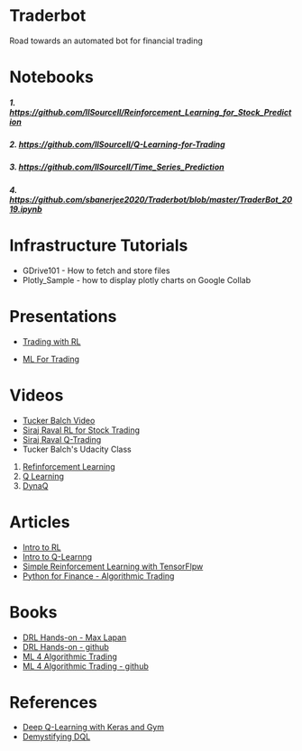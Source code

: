 # Traderbot
Road towards an automated bot for financial trading

# Notebooks
#####  1.  https://github.com/llSourcell/Reinforcement_Learning_for_Stock_Prediction
#####  2.  https://github.com/llSourcell/Q-Learning-for-Trading
#####  3.  https://github.com/llSourcell/Time_Series_Prediction 
#####  4.  https://github.com/sbanerjee2020/Traderbot/blob/master/TraderBot_2019.ipynb

# Infrastructure Tutorials
- GDrive101 - How to fetch and store files
- Plotly_Sample - how to display plotly charts on Google Collab

# Presentations
- [Trading with RL](https://docs.google.com/presentation/d/1db5Y0g-rvgX-hKr3-ZbtiXNew9lYrfNacRmNDsajZx8/edit#slide=id.g4a9d190e5d_0_18)

- [ML For Trading](https://docs.google.com/presentation/d/1FZt2QADT0gGDeDPhVvYbj1vHFzkpwLCK41CMzl4QVZc/edit#slide=id.g40e8d7bf33_0_17)

# Videos
- [Tucker Balch Video](https://www.youtube.com/watch?v=Pka0DC_P17k&t=678s)
- [Siraj Raval  RL for Stock Trading](https://www.youtube.com/watch?v=05NqKJ0v7EE)
- [Siraj Raval Q-Trading](https://www.youtube.com/watch?v=rRssY6FrTvU&t=1s) 
- Tucker Balch's Udacity Class
1. [Refinforcement Learning](https://classroom.udacity.com/courses/ud501/lessons/4930572236/concepts/48999418240923)
2. [Q Learning](https://classroom.udacity.com/courses/ud501/lessons/5247432317/concepts/54440210930923)
3. [DynaQ](https://classroom.udacity.com/courses/ud501/lessons/5326212698/concepts/54629888630923)


# Articles
- [Intro to RL](https://medium.freecodecamp.org/a-brief-introduction-to-reinforcement-learning-7799af5840db)
- [Intro to Q-Learnng](https://medium.freecodecamp.org/a-brief-introduction-to-reinforcement-learning-7799af5840db)
- [Simple Reinforcement Learning with TensorFlpw](https://medium.com/emergent-future/simple-reinforcement-learning-with-tensorflow-part-0-q-learning-with-tables-and-neural-networks-d195264329d0)
- [Python for Finance - Algorithmic Trading](https://www.datacamp.com/community/tutorials/finance-python-trading)

# Books
- [DRL Hands-on - Max Lapan](https://www.amazon.com/dp/B076H9VQH6/ref=dp-kindle-redirect?_encoding=UTF8&btkr=1%20%0A)
- [DRL Hands-on - github](https://github.com/PacktPublishing/Deep-Reinforcement-Learning-Hands-On/)
- [ML 4 Algorithmic Trading](https://www.amazon.com/Hands-Machine-Learning-Algorithmic-Trading/dp/178934641X/ref=asc_df_178934641X/?tag=hyprod-20&linkCode=df0&hvadid=266005469508&hvpos=1o2&hvnetw=g&hvrand=4715236811658911784&hvpone=&hvptwo=&hvqmt=&hvdev=c&hvdvcmdl=&hvlocint=&hvlocphy=9031934&hvtargid=pla-605619386771&psc=1)
- [ML 4 Algorithmic Trading - github](https://github.com/PacktPublishing/Hands-On-Machine-Learning-for-Algorithmic-Trading)

# References
- [Deep Q-Learning with Keras and Gym](https://keon.io/deep-q-learning/)
- [Demystifying DQL](https://www.intel.ai/demystifying-deep-reinforcement-learning/#gs.3umaz5) 

